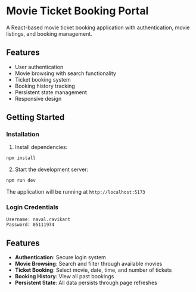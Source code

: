 # Movie Ticket Booking Portal

A React-based movie ticket booking application with authentication, movie listings, and booking management.

## Features

- User authentication
- Movie browsing with search functionality
- Ticket booking system
- Booking history tracking
- Persistent state management
- Responsive design

## Getting Started

### Installation

1. Install dependencies:
```bash
npm install
```

2. Start the development server:
```bash
npm run dev
```

The application will be running at `http://localhost:5173`

### Login Credentials

```
Username: naval.ravikant
Password: 05111974
```



## Features

- **Authentication**: Secure login system
- **Movie Browsing**: Search and filter through available movies
- **Ticket Booking**: Select movie, date, time, and number of tickets
- **Booking History**: View all past bookings
- **Persistent State**: All data persists through page refreshes
